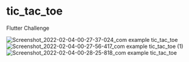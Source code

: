 # tic_tac_toe

Flutter Challenge 

![Screenshot_2022-02-04-00-27-37-024_com example tic_tac_toe](https://user-images.githubusercontent.com/36534117/152411481-b253d634-5fb5-49c3-8241-54ade4277dd3.jpg)
![Screenshot_2022-02-04-00-27-56-417_com example tic_tac_toe (1)](https://user-images.githubusercontent.com/36534117/152411486-a20c6c03-5ec3-49f2-a0bc-aedf9ba73406.jpg)
![Screenshot_2022-02-04-00-28-25-818_com example tic_tac_toe](https://user-images.githubusercontent.com/36534117/152411503-3fe51872-55c5-4c33-9686-6156a9fd7a33.jpg)


